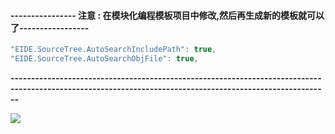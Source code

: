 #### ---------------- 注意 : 在模块化编程模板项目中修改,然后再生成新的模板就可以了-----------------

```c
"EIDE.SourceTree.AutoSearchIncludePath": true,
"EIDE.SourceTree.AutoSearchObjFile": true,
```

**----------------------------------------------------------------------------------------------------------------------------------------------------------**

![](https://cdn.jsdelivr.net/gh/gybpersist/imges/images%2F2025%2F07%2F31%2F10-03-10-8f2e7d2b8a03c5d6361c8396dfc3017f-%E5%BE%AE%E4%BF%A1%E5%9B%BE%E7%89%87_20250625164437-529628.png)